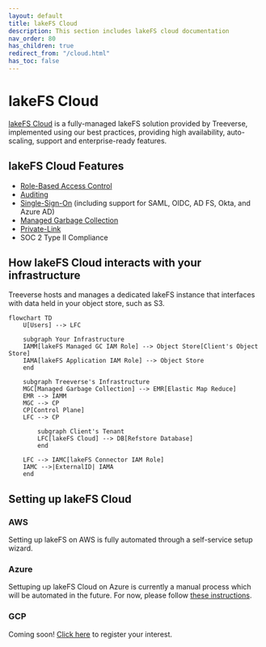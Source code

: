 ```yaml
---
layout: default
title: lakeFS Cloud
description: This section includes lakeFS cloud documentation
nav_order: 80
has_children: true
redirect_from: "/cloud.html"
has_toc: false
---
```


# lakeFS Cloud
[lakeFS Cloud](https://lakefs.cloud) is a fully-managed lakeFS solution provided by Treeverse, implemented using our best practices, providing high availability, auto-scaling, support and enterprise-ready features.
	
## lakeFS Cloud Features
* [Role-Based Access Control](../reference/rbac.md)
* [Auditing](./auditing.md)
* [Single-Sign-On](./sso.md) (including support for SAML, OIDC, AD FS, Okta, and Azure AD)
* [Managed Garbage Collection](./managed-gc.md)
* [Private-Link](./private-link.md)
* SOC 2 Type II Compliance

## How lakeFS Cloud interacts with your infrastructure

Treeverse hosts and manages a dedicated lakeFS instance that interfaces with data held in your object store, such as S3. 

```mermaid
flowchart TD
    U[Users] --> LFC

    subgraph Your Infrastructure
    IAMM[lakeFS Managed GC IAM Role] --> Object Store[Client's Object Store]
    IAMA[lakeFS Application IAM Role] --> Object Store
    end

    subgraph Treeverse's Infrastructure
    MGC[Managed Garbage Collection] --> EMR[Elastic Map Reduce]
    EMR --> IAMM
    MGC --> CP
    CP[Control Plane]
    LFC --> CP

        subgraph Client's Tenant
        LFC[lakeFS Cloud] --> DB[Refstore Database]
        end

    LFC --> IAMC[lakeFS Connector IAM Role]    
    IAMC -->|ExternalID| IAMA
    end
```

## Setting up lakeFS Cloud

### AWS
Setting up lakeFS on AWS is fully automated through a self-service setup wizard.

### Azure
Settuping up lakeFS Cloud on Azure is currently a manual process which will be automated in the future. For now, please follow [these instructions](./setup-azure.md).

### GCP
Coming soon! [Click here](mailto:support@treeverse.io) to register your interest.